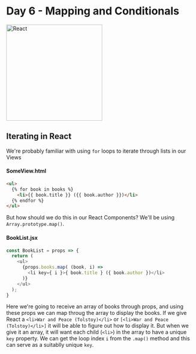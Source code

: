 # Day 6 - Mapping and Conditionals

<img src="https://raw.githubusercontent.com/adion81/mern-lectures/master/assets/React-icon.svg" width="256px" alt="React" />

## Iterating in React

We're probably familiar with using `for` loops to iterate through lists in our Views

#### SomeView.html
```html
<ul>
  {% for book in books %}
    <li>{{ book.title }} ({{ book.author }})</li>
  {% endfor %}
</ul>
```

But how should we do this in our React Components? We'll be using `Array.prototype.map()`.

#### BookList.jsx
```js
const BookList = props => {
  return (
    <ul>
      {props.books.map( (book, i) => 
        <li key={ i }>{ book.title } ({ book.author })</li>
      )}
    </ul>
  );
}
```

Here we're going to receive an array of books through props, and using these props we can map throug the array to display the books. If we give React a `<li>War and Peace (Tolstoy)</li>` or `[<li>War and Peace (Tolstoy)</li>]` it will be able to figure out how to display it. But when we give it an array, it will want each child (`<li>`) in the array to have a unique `key` property. We can get the loop index `i` from the `.map()` method and this can serve as a suitablly unique `key`.


